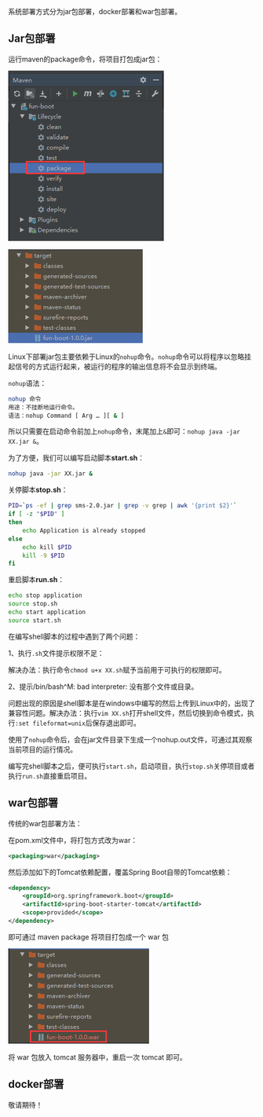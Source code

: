 系统部署方式分为jar包部署，docker部署和war包部署。

## Jar包部署

运行maven的package命令，将项目打包成jar包：

![idea-maven-package](../assets/idea-maven-package.png)

![package-target](../assets/package-target.png)

Linux下部署jar包主要依赖于Linux的`nohup`命令。`nohup`命令可以将程序以忽略挂起信号的方式运行起来，被运行的程序的输出信息将不会显示到终端。

`nohup`语法：

```bash
nohup 命令
用途：不挂断地运行命令。
语法：nohup Command [ Arg … ][ & ]
```

所以只需要在启动命令前加上`nohup`命令，末尾加上`&`即可：`nohup java -jar XX.jar &`。

为了方便，我们可以编写启动脚本**start.sh**：

```bash
nohup java -jar XX.jar &
```

关停脚本**stop.sh**：

```bash
PID=`ps -ef | grep sms-2.0.jar | grep -v grep | awk '{print $2}'`
if [ -z "$PID" ]
then
    echo Application is already stopped
else
    echo kill $PID
    kill -9 $PID
fi
```

重启脚本**run.sh**：

```bash
echo stop application
source stop.sh
echo start application
source start.sh
```

在编写shell脚本的过程中遇到了两个问题：

1、执行`.sh`文件提示权限不足：

解决办法：执行命令`chmod u+x XX.sh`赋予当前用于可执行的权限即可。

2、提示/bin/bash^M: bad interpreter: 没有那个文件或目录。

问题出现的原因是shell脚本是在windows中编写的然后上传到Linux中的，出现了兼容性问题。解决办法：执行`vim XX.sh`打开shell文件，然后切换到命令模式，执行`:set fileformat=unix`后保存退出即可。

使用了`nohup`命令后，会在jar文件目录下生成一个nohup.out文件，可通过其观察当前项目的运行情况。

编写完shell脚本之后，便可执行`start.sh`，启动项目，执行`stop.sh`关停项目或者执行`run.sh`直接重启项目。

## war包部署

传统的war包部署方法：

在pom.xml文件中，将打包方式改为war：

```xml
<packaging>war</packaging>
```

然后添加如下的Tomcat依赖配置，覆盖Spring Boot自带的Tomcat依赖：

```xml
<dependency>
    <groupId>org.springframework.boot</groupId>
    <artifactId>spring-boot-starter-tomcat</artifactId>
    <scope>provided</scope>
</dependency>
```

即可通过 maven package 将项目打包成一个 war 包

![package-target-war](../assets/package-target-war.png)

将 war 包放入 tomcat 服务器中，重启一次 tomcat 即可。

## docker部署

敬请期待！



